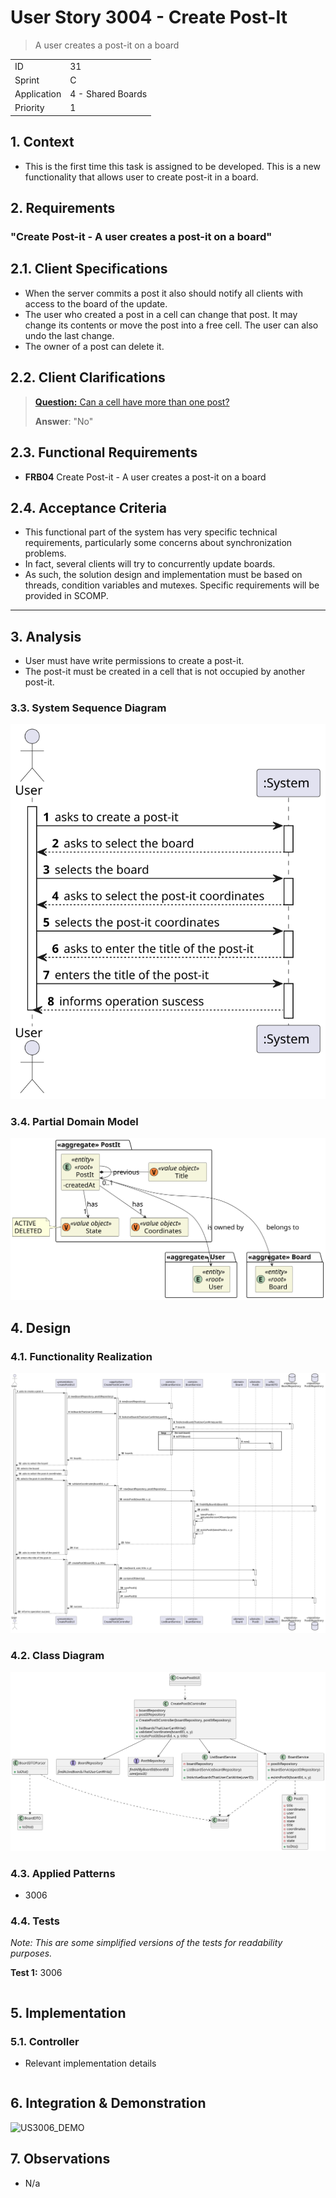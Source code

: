 # User Story 3004 - Create Post-It

> A user creates a post-it on a board

|             |                   |
| ----------- | ----------------- |
| ID          | 31                |
| Sprint      | C                 |
| Application | 4 - Shared Boards |
| Priority    | 1                 |

## 1. Context

- This is the first time this task is assigned to be developed. This is a new functionality that allows user to create post-it in a board.

## 2. Requirements

### "Create Post-it - A user creates a post-it on a board"

## 2.1. Client Specifications

- When the server commits a post it also should notify all clients with access to the board of the update.
- The user who created a post in a cell can change that post. It may change its contents or
  move the post into a free cell. The user can also undo the last change.
- The owner of a post can delete it.

## 2.2. Client Clarifications

> [**Question:** Can a cell have more than one post?](https://moodle.isep.ipp.pt/mod/forum/discuss.php?d=22202)
>
> **Answer**: "No"

## 2.3. Functional Requirements

- **FRB04** Create Post-it - A user creates a post-it on a board

## 2.4. Acceptance Criteria

- This functional part of the system has very specific technical requirements, particularly some concerns about synchronization problems.
- In fact, several clients will try to concurrently update boards.
- As such, the solution design and implementation must be based on threads, condition variables and mutexes. Specific requirements will be provided in SCOMP.

---

## 3. Analysis

- User must have write permissions to create a post-it.
- The post-it must be created in a cell that is not occupied by another post-it.

### 3.3. System Sequence Diagram

![US3006_SSD](out/US3006_SSD.svg)

### 3.4. Partial Domain Model

![US3006_DM](out/US3006_DM.svg)

## 4. Design

### 4.1. Functionality Realization

![US3006_SD](out/US3006_SD.svg)

### 4.2. Class Diagram

![US3006_CD](out/US3006_CD.svg)

### 4.3. Applied Patterns

- 3006

### 4.4. Tests

_Note: This are some simplified versions of the tests for readability purposes._

**Test 1:** 3006

```java

```

## 5. Implementation

### 5.1. Controller

- Relevant implementation details

```java

```

## 6. Integration & Demonstration

![US3006_DEMO](out/US3006_DEMO.svg)

## 7. Observations

- N/a
